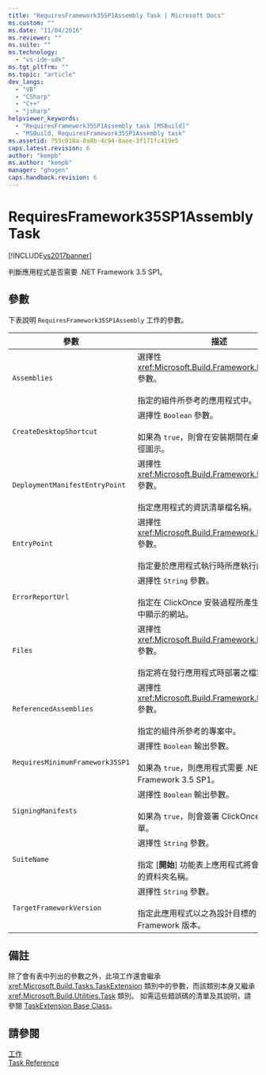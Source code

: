 ```yaml
---
title: "RequiresFramework35SP1Assembly Task | Microsoft Docs"
ms.custom: ""
ms.date: "11/04/2016"
ms.reviewer: ""
ms.suite: ""
ms.technology: 
  - "vs-ide-sdk"
ms.tgt_pltfrm: ""
ms.topic: "article"
dev_langs: 
  - "VB"
  - "CSharp"
  - "C++"
  - "jsharp"
helpviewer_keywords: 
  - "RequiresFramework35SP1Assembly task [MSBuild]"
  - "MSBuild, RequiresFramework35SP1Assembly task"
ms.assetid: 755c018a-8a8b-4c94-8aee-3f171fc419e5
caps.latest.revision: 6
author: "kempb"
ms.author: "kempb"
manager: "ghogen"
caps.handback.revision: 6
---
```

# RequiresFramework35SP1Assembly Task
[!INCLUDE[vs2017banner](../code-quality/includes/vs2017banner.md)]

判斷應用程式是否需要 .NET Framework 3.5 SP1。  
  
## 參數  
 下表說明 `RequiresFramework35SP1Assembly` 工作的參數。  
  
|參數|描述|  
|--------|--------|  
|`Assemblies`|選擇性 <xref:Microsoft.Build.Framework.ITaskItem>`[]` 參數。<br /><br /> 指定的組件所參考的應用程式中。|  
|`CreateDesktopShortcut`|選擇性 `Boolean` 參數。<br /><br /> 如果為 `true`，則會在安裝期間在桌面上建立捷徑圖示。|  
|`DeploymentManifestEntryPoint`|選擇性 <xref:Microsoft.Build.Framework.ITaskItem> 參數。<br /><br /> 指定應用程式的資訊清單檔名稱。|  
|`EntryPoint`|選擇性 <xref:Microsoft.Build.Framework.ITaskItem> 參數。<br /><br /> 指定要於應用程式執行時所應執行的組件。|  
|`ErrorReportUrl`|選擇性 `String` 參數。<br /><br /> 指定在 ClickOnce 安裝過程所產生的對話方塊中顯示的網站。|  
|`Files`|選擇性 <xref:Microsoft.Build.Framework.ITaskItem>`[]` 參數。<br /><br /> 指定將在發行應用程式時部署之檔案的清單。|  
|`ReferencedAssemblies`|選擇性 <xref:Microsoft.Build.Framework.ITaskItem>`[]` 參數。<br /><br /> 指定的組件所參考的專案中。|  
|`RequiresMinimumFramework35SP1`|選擇性 `Boolean` 輸出參數。<br /><br /> 如果為 `true`，則應用程式需要 .NET Framework 3.5 SP1。|  
|`SigningManifests`|選擇性 `Boolean` 輸出參數。<br /><br /> 如果為 `true`，則會簽署 ClickOnce 資訊清單。|  
|`SuiteName`|選擇性 `String` 參數。<br /><br /> 指定 \[**開始**\] 功能表上應用程式將會安裝在其中的資料夾名稱。|  
|`TargetFrameworkVersion`|選擇性 `String` 參數。<br /><br /> 指定此應用程式以之為設計目標的 .NET Framework 版本。|  
  
## 備註  
 除了會有表中列出的參數之外，此項工作還會繼承 <xref:Microsoft.Build.Tasks.TaskExtension> 類別中的參數，而該類別本身又繼承 <xref:Microsoft.Build.Utilities.Task> 類別。  如需這些錯誤碼的清單及其說明，請參閱 [TaskExtension Base Class](../msbuild/taskextension-base-class.md)。  
  
## 請參閱  
 [工作](../msbuild/msbuild-tasks.md)   
 [Task Reference](../msbuild/msbuild-task-reference.md)